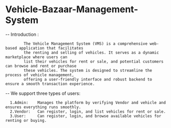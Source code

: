 # Vehicle-Bazaar-Management-System


-- Introduction : 


            The Vehicle Management System (VMS) is a comprehensive web-based application that facilitates 
            the renting and selling of vehicles. It serves as a dynamic marketplace where users can 
            list their vehicles for rent or sale, and potential customers can browse and rent or purchase 
            these vehicles. The system is designed to streamline the process of vehicle management, 
            offering a user-friendly interface and robust backend to ensure a smooth transaction experience.




-- We support three types of users:

      1.Admin:    Manages the platform by verifying Vendor and vehicle and ensures everything runs smoothly.
      2.Vendor:   Can register, login, and list vehicles for rent or sale.
      3.User:     Can register, login, and browse available vehicles for renting or buying.

